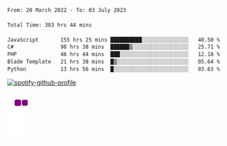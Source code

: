 <!--START_SECTION:waka-->

```txt
From: 20 March 2022 - To: 03 July 2023

Total Time: 383 hrs 44 mins

JavaScript       155 hrs 25 mins ██████████░░░░░░░░░░░░░░░   40.50 %
C#               98 hrs 38 mins  ██████▒░░░░░░░░░░░░░░░░░░   25.71 %
PHP              46 hrs 44 mins  ███░░░░░░░░░░░░░░░░░░░░░░   12.18 %
Blade Template   21 hrs 38 mins  █▒░░░░░░░░░░░░░░░░░░░░░░░   05.64 %
Python           13 hrs 56 mins  █░░░░░░░░░░░░░░░░░░░░░░░░   03.63 %
```

<!--END_SECTION:waka-->
[![spotify-github-profile](https://spotify-github-profile.vercel.app/api/view?uid=c00zprrvy9xiloa9qnco3hmng&cover_image=true&theme=novatorem&show_offline=false&background_color=121212&bar_color=53b14f&bar_color_cover=false)](https://spotify-github-profile.vercel.app/api/view?uid=c00zprrvy9xiloa9qnco3hmng&redirect=true)

![snake gif](https://github.com/hoanghip108/hoanghip108/blob/output/github-contribution-grid-snake.gif)

